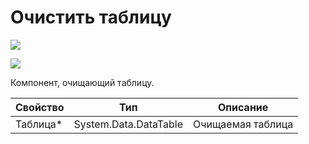 # Очистить таблицу

![](../../../resources/basic/data/data_tables/image-(100)-(1)-(1)-(1)-(1)-(1)-(1)-(1)-(2)-(289).png)

![](../../../resources/basic/data/data_tables/image-(254).png)

Компонент, очищающий таблицу.

| Свойство  | Тип                   | Описание          |
| --------- | --------------------- | ----------------- |
| Таблица\* | System.Data.DataTable | Очищаемая таблица |
